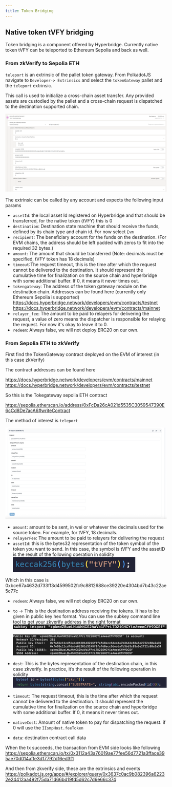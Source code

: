 ```yaml
---
title: Token Bridging
---
```


## Native token tVFY bridging

Token bridging is a component offered by Hyperbridge.
Currently native token tVFY can be teleported to Ethereum Sepolia and back as well.

### From zkVerify to Sepolia ETH

`teleport` is an extrinsic of the pallet token gateway.
From PolkadotJS navigate to `Developer-> Extrinsics` and select the `tokenGateway` pallet and the `teleport` extrinsic.

This call is used to initialize a cross-chain asset transfer. Any provided assets are custodied by the pallet and a cross-chain request is dispatched to the destination supported chain.

![alt_text](./img/polkadot-js-teleport.png)

The extrinsic can be called by any account and expects the following input params

- `assetId`: the local asset Id registered on Hyperbridge and that should be transferred, for the native token (tVFY) this is 0
- `destination`: Destination state machine that should receive the funds, defined by its chain type and chain id. For now select `Evm` 
- `recipient`: The beneficiary account for the funds on the destination. (For EVM chains, the address should be left padded with zeros to fit into the required 32 bytes.)
- `amount`: The amount that should be transferred (Note: decimals must be specified, tVFY token has 18 decimals)
- `timeout`:The request timeout, this is the time after which the request cannot be delivered to the destination. It should represent the cumulative time for finalization on the source chain and hyperbridge with some additional buffer. If 0, it means it never times out.
- `tokengateway`: The address of the token gateway module on the destination chain. Addresses can be found here (currently only Ethereum Sepolia is supported) https://docs.hyperbridge.network/developers/evm/contracts/testnet
https://docs.hyperbridge.network/developers/evm/contracts/mainnet
- `relayer_fee`: The amount to be paid to relayers for delivering the request, a value of zero means the dispatcher is responsible for relaying the request. For now it's okay to leave it to 0.
- `redeem`: Always false, we will not deploy ERC20 on our own.

### From Sepolia ETH to zkVerify

First find the TokenGateway contract deployed on the EVM of interest (in this case zkVerify)

The contract addresses can be found here

https://docs.hyperbridge.network/developers/evm/contracts/mainnet
https://docs.hyperbridge.network/developers/evm/contracts/testnet

So this is the Tokegateway sepolia ETH contract

https://sepolia.etherscan.io/address/0xFcDa26cA021d5535C3059547390E6cCd8De7acA6#writeContract

The method of interest is `teleport`

![alt_text](./img/teleport-back.png)

- `amount`: amount to be sent, in wei or whatever the decimals used for the source token. For example, for tVFY, 18 decimals.
- `relayerFee`: The amount to be paid to relayers for delivering the request
- `assetId`: this is the bytes32 representation of the token symbol of the token you want to send. In this case, the symbol is tVFY and the assetID is the result of the following operation in solidity
  ![alt_text](./img/symbol.png)

Which in this case is 0xbce67a4632d733ff3d4599502fc9c8812688ce39220e4304bd7b43c22ae5c77c

- `redeem`: Always false, we will not deploy ERC20 on our own.
- `to` ->  This is the destination address receiving the tokens. It has to be given in public key hex format. You can use the subkey command line tool to get your zkverify address in the right format
  ![alt_text](./img/subkey.png)

  ![alt_text](./img/subkey-result.png)

- `dest`: This is the bytes representation of the destination chain, in this case zkverify. In practice, it’s the result of the following operation in solidity
  ![alt_text](./img/destination.png)

- `timeout`: The request timeout, this is the time after which the request cannot be delivered to the destination. It should represent the cumulative time for finalization on the source chain and hyperbridge with some additional buffer. If 0, it means it never times out.
- `nativeCost`: Amount of native token to pay for dispatching the request. if 0 will use the `IIsmpHost.feeToken`
- `data`: destination contract call data

When the tx succeeds, the transaction from EVM side looks like following https://sepolia.etherscan.io/tx/0x3112a43a76019ae77fee56d7721a3fface395ae70d014affe3d17792d16ed3f1

And then from zkverify side, these are the extrinsics and events
https://polkadot.js.org/apps/#/explorer/query/0x3637c0ac9b082396a62232e24412aa492f75da71d66bd19fd5d62c7d6e66c374